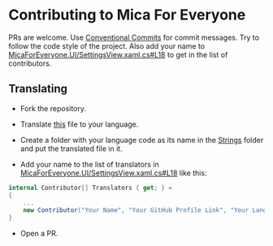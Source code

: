 # Contributing to Mica For Everyone
PRs are welcome. Use [Conventional Commits](https://www.conventionalcommits.org/en/v1.0.0/) for commit messages. Try to follow the code style of the project.
Also add your name to [MicaForEveryone.UI/SettingsView.xaml.cs#L18](MicaForEveryone.UI/SettingsView.xaml.cs#L18) to get in the list of contributors.

## Translating 
* Fork the repository.

* Translate [this](MicaForEveryone.UI/Strings/en/Resources.resw) file to your language.

* Create a folder with your language code as its name in the [Strings](MicaForEveryone.UI/Strings/) folder and put the translated file in it.

* Add your name to the list of translators in [MicaForEveryone.UI/SettingsView.xaml.cs#L18](MicaForEveryone.UI/SettingsView.xaml.cs#L18) like this:
```cs
internal Contributor[] Translators { get; } = 
{
    ...
    new Contributor("Your Name", "Your GitHub Profile Link", "Your Language Code"),
}
```

* Open a PR. 
